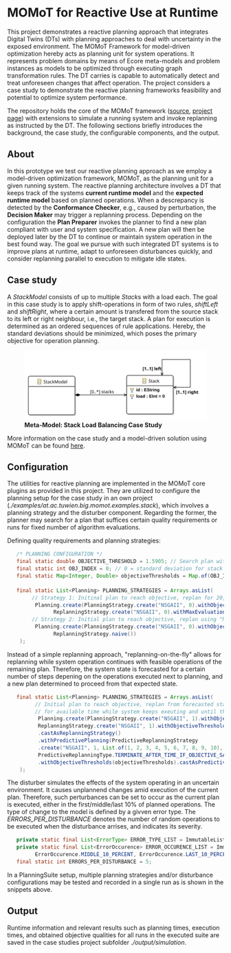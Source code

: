 # MOMoT for Reactive Use at Runtime

This project demonstrates a reactive planning approach that integrates Digital Twins (DTs) with planning approaches to deal with uncertainty in the exposed environment. The MOMoT Framework for model-driven optimization hereby acts as planning unit for system operations. It represents problem domains by means of Ecore meta-models and problem instances as models to be optimized through executing graph transformation rules. The DT carries is capable to automatically detect and treat unforeseen changes that affect operation. The project considers a case study to demonstrate the reactive planning frameworks feasibility and potential to optimize system performance.

The repository holds the core of the MOMoT framework ([source](https://github.com/martin-fleck/momot), [project page](http://martin-fleck.github.io/momot/)) with extensions to simulate a running system and invoke replanning as instructed by the DT. The following sections briefly introduces the background, the case study, the configurable components, and the output.

## About

In this prototype we test our reactive planning approach as we employ a model-driven optimization framework, MOMoT, as the planning unit for a given running system.
The reactive planning architecture involves a DT that keeps track of the systems **current runtime model** and the **expected runtime model** based on planned operations. When
a descrepancy is detected by the **Conformance Checker**, e.g., caused by perturbation, the **Decision Maker** may trigger a replanning process. Depending on the configuration the **Plan Preparer** invokes
the planner to find a new plan compliant with user and system specification. A new plan will then be deployed later by the DT to continue or maintain system operation in the best found
way. The goal we pursue with such integrated DT systems is to improve plans at runtime, adapt to unforeseen disturbances quickly, and consider replanning parallel to execution to mitigate idle states.

## Case study

A _StackModel_ consists of up to multiple *Stack*s with a load each. The goal in this case study is to apply shift-operations in form of two rules, _shiftLeft_ and _shiftRight_, where a certain amount is
transfered from the source stack to its left or right neighbour, i.e., the target stack. A plan for execution is determined as an ordered sequences of rule applications. Hereby, the standard deviations should be minimized, which poses the primary objective for operation planning.

<figure>

<img src="./examples/at.ac.tuwien.big.momot.examples.stack/model/stack.svg" alt="Stack Meta-Model">
<figcaption><b>Meta-Model: Stack Load Balancing Case Study</b></figcaption>
</figure>

More information on the case study and a model-driven solution using MOMoT can be found [here](http://martin-fleck.github.io/momot/casestudy/stack/).

## Configuration

The utilities for reactive planning are implemented in the MOMoT core plugins as provided in this project. They are utilized to configure the planning setup for the case study in an own project (_./examples/at.ac.tuwien.big.momot.examples.stack_), which involves a planning strategy and the disturber component. Regarding the former, the planner may search for a plan that suffices certain quality requirements or runs for fixed number of algorithm evaluations.

Defining quality requirements and planning strategies:

```java
   /* PLANNING CONFIGURATION */
   final static double OBJECTIVE_THRESHOLD = 1.5905; // Search plan with standard deviation of 1.5905 at maximum
   final static int OBJ_INDEX = 0; // 0 = standard deviation for stack allocation case study
   final static Map<Integer, Double> objectiveThresholds = Map.of(OBJ_INDEX, OBJ_THRESHOLD);

   final static List<Planning> PLANNING_STRATEGIES = Arrays.asList(
        // Strategy 1: Initinal plan to reach objective, replan for 20,000 evaluations
         Planning.create(PlanningStrategy.create("NSGAII", 0).withObjectiveThresholds(objectiveThresholds),
               ReplanningStrategy.create("NSGAII", 0).withMaxEvaluations(20000).asReplanningStrategy()),
        // Strategy 2: Initial plan to reach objective, replan using "Naive repair"
         Planning.create(PlanningStrategy.create("NSGAII", 0).withObjectiveThresholds(objectiveThresholds),
               ReplanningStrategy.naive())
    );
```

Instead of a simple replanning approach, "replanning-on-the-fly" allows for replanning while system operation continues with feasible operations of the remaining plan. Therefore, the system state is forecasted
for a certain number of steps depening on the operations executed next to planning, and a new plan determined to proceed from that expected state.

```java
   final static List<Planning> PLANNING_STRATEGIES = Arrays.asList(
         // Initial plan to reach objective, replan from forecasted state (x+1, x+2, ..., x+10)
         // for available time while system keeps exeuting and until threshold is reached
          Planning.create(PlanningStrategy.create("NSGAII", 1).withObjectiveThresholds(objectiveThresholds),
          ReplanningStrategy.create("NSGAII", 1).withObjectiveThresholds(objectiveThresholds)
          .castAsReplanningStrategy()
          .withPredictivePlanning(PredictiveReplanningStrategy
          .create("NSGAII", 1, List.of(1, 2, 3, 4, 5, 6, 7, 8, 9, 10),
          PredictiveReplanningType.TERMINATE_AFTER_TIME_IF_OBJECTIVE_SATISFIED, 10)
          .withObjectiveThresholds(objectiveThresholds).castAsPredictiveReplanningStrategy()))
    );
```

The disturber simulates the effects of the system operating in an uncertain environment. It causes unplannend changes amid execution of the current plan. Therefore, such perturbances can
be set to occur as the current plan is executed, either in the first/middle/last 10% of planned operations. The type of change to the model is defined by a givven error type. The _ERRORS_PER_DISTURBANCE_ denotes the number of random operations to be executed when the disturbance arrises, and indicates its severity.

```java
   private static final List<ErrorType> ERROR_TYPE_LIST = ImmutableList.of(ErrorType.REMOVE_STACKS); // Perturbation involves removing stacks from model
   private static final List<ErrorOccurence> ERROR_OCCURENCE_LIST = ImmutableList.of(ErrorOccurence.FIRST_10_PERCENT,
         ErrorOccurence.MIDDLE_10_PERCENT, ErrorOccurence.LAST_10_PERCENT);
   final static int ERRORS_PER_DISTURBANCE = 5;
```

In a PlanningSuite setup, multiple planning strategies and/or disturbance configurations may be tested and recorded in a single run as is shown in the snippets above.

## Output

Runtime information and relevant results such as planning times, execution times, and obtained objective
qualities for all runs in the executed suite are saved in the case studies project subfolder _./output/simulation_.
